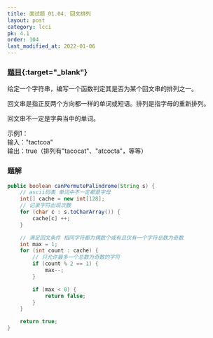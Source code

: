 ```yaml
---
title: 面试题 01.04. 回文排列
layout: post
category: lcci
pk: 4.1
order: 104
last_modified_at: 2022-01-06
---
```


### [题目](https://leetcode-cn.com/palindrome-permutation-lcci/){:target="_blank"}

给定一个字符串，编写一个函数判定其是否为某个回文串的排列之一。

回文串是指正反两个方向都一样的单词或短语。排列是指字母的重新排列。

回文串不一定是字典当中的单词。

示例1：  
输入："tactcoa"  
输出：true（排列有"tacocat"、"atcocta"，等等）

### 题解

```java
public boolean canPermutePalindrome(String s) {
    // ascii码表 单词中不一定都是字母
    int[] cache = new int[128];
    // 记录字符出现次数
    for (char c : s.toCharArray()) {
        cache[c] ++;
    }

    // 满足回文条件 相同字符都为偶数个或有且仅有一个字符总数为奇数
    int max = 1;
    for (int count : cache) {
        // 只允许最多一个总数为奇数的字符
        if (count % 2 == 1) {
            max--;
        }

        if (max < 0) {
            return false;
        }
    }

    return true;
}
```